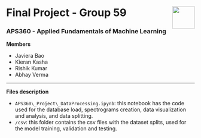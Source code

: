# Final Project - Group 59<img src="https://upload.wikimedia.org/wikipedia/en/thumb/0/04/Utoronto_coa.svg/1024px-Utoronto_coa.svg.png" width=60px align="right"> 
### APS360 - Applied Fundamentals of Machine Learning

**Members**
- Javiera Bao
- Kieran Kasha
- Rishik Kumar
- Abhay Verma

---

**Files description**
- `APS360\_Project\_DataProcessing.ipynb`: this notebook has the code used for the database load, spectrograms creation, data visualization and analysis, and data splitting.
- `/csv`: this folder contains the csv files with the dataset splits, used for the model training, validation and testing.

